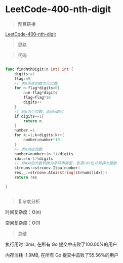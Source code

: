 #  LeetCode-400-nth-digit

>题目链接

[LeetCode-400-nth-digit](https://leetcode-cn.com/problems/nth-digit/)

>思路


>代码

```go

func findNthDigit(n int) int {
	digits:=1
	flag:=9
	// 求n所在的数为几位数
	for n-flag*digits>0{
		n=n-flag*digits
		flag=flag*10
		digits++
	}
	// 若n为个位数，返回n即可
	if digits==1{
		return n
	}
	number:=1
	for k:=1;k<digits;k++{
		number=number*10	
	}
	// 求n对应的数 
	number=number+(n-1)/digits
	idx:=(n-1)%digits
	// 将n对应的数转换为字符串类型，取第idx位并转换为整数 
	strnums:=strconv.Itoa(number)
	res,_:=strconv.Atoi(string(strnums[idx]))
	return res

}



```

>复杂度分析

时间复杂度：O(n)

空间复杂度：O(1)

>总结

执行用时 :0ms, 在所有 Go 提交中击败了100.00%的用户
 
内存消耗 :1.9MB, 在所有 Go 提交中击败了55.56%的用户
